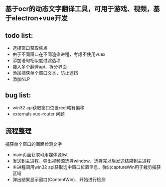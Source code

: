 ## 基于ocr的动态文字翻译工具，可用于游戏、视频，基于electron+vue开发  


## todo list:
- 选择窗口获取焦点
- 由于不同窗口在不同渲染进程，考虑不使用vuex
- 添加语句相似度过滤选项
- 接入多个翻译api，拆分界面
- 添加捕获单个窗口文本，防止遮挡
- 添加NLP

## bug list:
- win32 api获取窗口位置rect略有偏移
- externals vue-router 问题


## 流程整理
捕获单个窗口的画面检测文字
- main页面获取可用媒体源list
- 发送到主进程，弹出视频源选择window，选择完以后发送结果到主进程
- 主进程调用win32 api获取选中窗口位置信息，弹出captureWin用于裁剪捕获区域
- 弹出结果显示窗口(ContentWin)，开始进行检测
